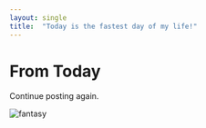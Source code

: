 ```yaml
---
layout: single
title:  "Today is the fastest day of my life!"
---
```


# From Today

Continue posting again.



![fantasy](D:\github_blog_project\SHIN2712.github.io\images\2021-10-27-restart\fantasy.jpg)